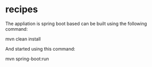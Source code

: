 # recipes

The appliation is spring boot based can be built using the following command:

mvn clean install

And started using this command:

mvn spring-boot:run
